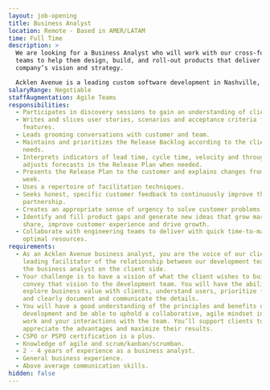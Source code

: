 ```yaml
---
layout: job-opening
title: Business Analyst
location: Remote - Based in AMER/LATAM
time: Full Time
description: >
  We are looking for a Business Analyst who will work with our cross-functional
  teams to help them design, build, and roll-out products that deliver the
  company’s vision and strategy. 

  Acklen Avenue is a leading custom software development in Nashville, Tennessee. 
salaryRange: Negotiable
staffAugmentation: Agile Teams
responsibilities:
  - Participates in discovery sessions to gain an understanding of client needs.
  - Writes and slices user stories, scenarios and acceptance criteria for
    features.
  - Leads grooming conversations with customer and team.
  - Maintains and prioritizes the Release Backlog according to the client's
    needs.
  - Interprets indicators of lead time, cycle time, velocity and throughput and
    adjusts forecasts in the Release Plan when needed.
  - Presents the Release Plan to the customer and explains changes from week to
    week.
  - Uses a repertoire of facilitation techniques.
  - Seeks honest, specific customer feedback to continuously improve the
    partnership.
  - Creates an appropriate sense of urgency to solve customer problems.
  - Identify and fill product gaps and generate new ideas that grow market
    share, improve customer experience and drive growth.
  - Collaborate with engineering teams to deliver with quick time-to-market and
    optimal resources.
requirements:
  - As an Acklen Avenue business analyst, you are the voice of our client and a
    leading facilitator of the relationship between our development teams and
    the business analyst on the client side.
  - Your challenge is to have a vision of what the client wishes to build and
    convey that vision to the development team. You will have the ability to
    explore business value with clients, understand users, prioritize features
    and clearly document and communicate the details.
  - You will have a good understanding of the principles and benefits of agile
    development and be able to uphold a collaborative, agile mindset in your
    work and your interactions with the team. You’ll support clients to
    appreciate the advantages and maximize their results.
  - CSPO or PSPO certification is a plus.
  - Knowledge of agile and scrum/kanban/scrumban.
  - 2 - 4 years of experience as a business analyst.
  - General business experience.
  - Above average communication skills.
hidden: false
---
```


